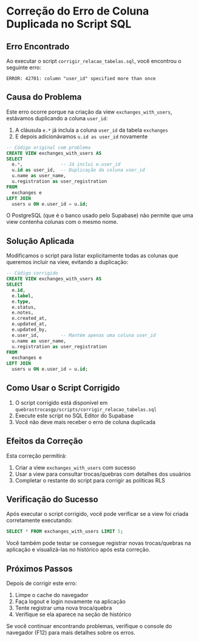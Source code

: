# Correção do Erro de Coluna Duplicada no Script SQL

## Erro Encontrado

Ao executar o script `corrigir_relacao_tabelas.sql`, você encontrou o seguinte erro:

```
ERROR: 42701: column "user_id" specified more than once
```

## Causa do Problema

Este erro ocorre porque na criação da view `exchanges_with_users`, estávamos duplicando a coluna `user_id`:

1. A cláusula `e.*` já incluía a coluna `user_id` da tabela `exchanges`
2. E depois adicionávamos `u.id as user_id` novamente

```sql
-- Código original com problema
CREATE VIEW exchanges_with_users AS
SELECT 
  e.*,              -- Já inclui e.user_id
  u.id as user_id,  -- Duplicação da coluna user_id
  u.name as user_name,
  u.registration as user_registration
FROM 
  exchanges e
LEFT JOIN 
  users u ON e.user_id = u.id;
```

O PostgreSQL (que é o banco usado pelo Supabase) não permite que uma view contenha colunas com o mesmo nome.

## Solução Aplicada

Modificamos o script para listar explicitamente todas as colunas que queremos incluir na view, evitando a duplicação:

```sql
-- Código corrigido
CREATE VIEW exchanges_with_users AS
SELECT 
  e.id,
  e.label,
  e.type,
  e.status,
  e.notes,
  e.created_at,
  e.updated_at,
  e.updated_by,
  e.user_id,        -- Mantém apenas uma coluna user_id
  u.name as user_name,
  u.registration as user_registration
FROM 
  exchanges e
LEFT JOIN 
  users u ON e.user_id = u.id;
```

## Como Usar o Script Corrigido

1. O script corrigido está disponível em `quebrastrocasgp/scripts/corrigir_relacao_tabelas.sql`
2. Execute este script no SQL Editor do Supabase
3. Você não deve mais receber o erro de coluna duplicada

## Efeitos da Correção

Esta correção permitirá:

1. Criar a view `exchanges_with_users` com sucesso
2. Usar a view para consultar trocas/quebras com detalhes dos usuários
3. Completar o restante do script para corrigir as políticas RLS

## Verificação do Sucesso

Após executar o script corrigido, você pode verificar se a view foi criada corretamente executando:

```sql
SELECT * FROM exchanges_with_users LIMIT 5;
```

Você também pode testar se consegue registrar novas trocas/quebras na aplicação e visualizá-las no histórico após esta correção.

## Próximos Passos

Depois de corrigir este erro:

1. Limpe o cache do navegador
2. Faça logout e login novamente na aplicação
3. Tente registrar uma nova troca/quebra
4. Verifique se ela aparece na seção de histórico

Se você continuar encontrando problemas, verifique o console do navegador (F12) para mais detalhes sobre os erros. 